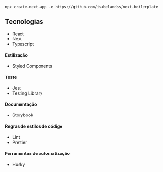 ```npx create-next-app -e https://github.com/isabelandss/next-boilerplate```

## Tecnologias

- React
- Next
- Typescript

#### Estilização

- Styled Components

#### Teste

- Jest
- Testing Library

#### Documentação

- Storybook

#### Regras de estilos de código

- Lint
- Prettier

#### Ferramentas de automatização

- Husky
